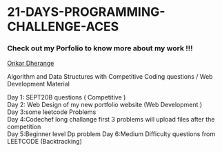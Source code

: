 # 21-DAYS-PROGRAMMING-CHALLENGE-ACES

### Check out my Porfolio to know more about my work !!!
[Onkar Dherange](https://onkar.netlify.app/)

Algorithm and Data Structures with Competitive Coding questions / Web Development Material

Day 1: SEPT20B questions ( Competitive )\
Day 2: Web Design of my new portfolio website (Web Development )\
Day 3:some leetcode Problems\
Day 4:Codechef long challange first 3 problems will upload files after the competition\
Day 5:Beginner level Dp problem
Day 6:Medium Difficulty questions from LEETCODE (Backtracking)
